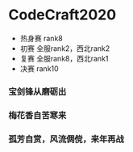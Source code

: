 # CodeCraft2020


- 热身赛 rank8
- 初赛 全服rank2，西北rank2
- 复赛 全服rank8，西北rank1
- 决赛 rank10

### 宝剑锋从磨砺出
### 梅花香自苦寒来

### 孤芳自赏，风流倜傥，来年再战